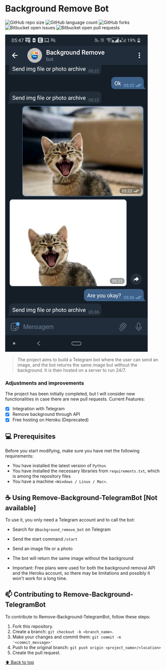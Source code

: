 # Background Remove Bot

<!---These are examples. See https://shields.io for other options or to customize this set of badges. You may want to include dependencies, project status, and license information here--->

![GitHub repo size](https://img.shields.io/github/repo-size/Paulo-2048/rm-bg-telegramBot?style=for-the-badge)
![GitHub language count](https://img.shields.io/github/languages/count/Paulo-2048/rm-bg-telegramBot?style=for-the-badge)
![GitHub forks](https://img.shields.io/github/forks/Paulo-2048/rm-bg-telegramBot?style=for-the-badge)
![Bitbucket open issues](https://img.shields.io/bitbucket/issues/Paulo-2048/rm-bg-telegramBot?style=for-the-badge)
![Bitbucket open pull requests](https://img.shields.io/bitbucket/pr-raw/Paulo-2048/rm-bg-telegramBot?style=for-the-badge)

<img src="Readme photo.jpeg" alt="Image on Telegram">

> The project aims to build a Telegram bot where the user can send an image, and the bot returns the same image but without the background. It is then hosted on a server to run 24/7.

### Adjustments and improvements

The project has been initially completed, but I will consider new functionalities in case there are new pull requests. Current Features:

- [x] Integration with Telegram
- [x] Remove background through API
- [x] Free hosting on Heroku (Deprecated)

## 💻 Prerequisites

Before you start modifying, make sure you have met the following requirements:
* You have installed the latest version of `Python`
* You have installed the necessary libraries from `requirements.txt`, which is among the repository files
* You have a machine `<Windows / Linux / Mac>`.

## ☕ Using Remove-Background-TelegramBot [Not available]

To use it, you only need a Telegram account and to call the bot:
* Search for `@background_remove_bot` on Telegram
* Send the start command `/start`
* Send an image file or a photo
* The bot will return the same image without the background

* Important: Free plans were used for both the background removal API and the Heroku account, so there may be limitations and possibly it won't work for a long time.

## 📫 Contributing to Remove-Background-TelegramBot

To contribute to Remove-Background-TelegramBot, follow these steps:

1. Fork this repository.
2. Create a branch: `git checkout -b <branch_name>`.
3. Make your changes and commit them: `git commit -m '<commit_message>'`
4. Push to the original branch: `git push origin <project_name>/<location>`
5. Create the pull request.

[⬆ Back to top](#background-remove-bot)<br>

